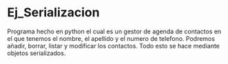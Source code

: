 # Ej_Serializacion

Programa hecho en python el cual es un gestor de agenda de contactos en el que tenemos el nombre, el apellido y el numero de telefono.
Podremos añadir, borrar, listar y modificar los contactos. 
Todo esto se hace mediante objetos serializados.
